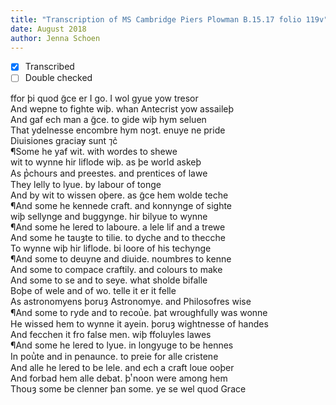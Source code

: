 ```yaml
---
title: "Transcription of MS Cambridge Piers Plowman B.15.17 folio 119v"
date: August 2018
author: Jenna Schoen
---
```

- [x] Transcribed
- [ ] Double checked

ffor þi quod g̃ce er I go. I wol gyue yow tresor  
And wepne to fighte wiþ. whan Antecrist yow assaileþ  
And gaf ech man a g̃ce. to gide wiþ hym seluen  
That ydelnesse encombre hym noȝt. enuye ne pride  
Diuisiones graciaɏ sunt ⁊c̉  
¶Some he yaf wit. with wordes to shewe  
wit to wynne hir liflode wiþ. as þe world askeþ  
As p̔chours and preestes. and prentices of lawe  
They lelly to lyue. by labour of tonge  
And by wit to wissen oþere. as g̃ce hem wolde teche  
¶And some he kennede craft. and konnynge of sighte  
wiþ sellynge and buggynge. hir bilyue to wynne  
¶And some he lered to laboure. a lele lif and a trewe  
And some he tauȝte to tilie. to dyche and to thecche  
To wynne wiþ hir liflode. bi loore of his techynge   
¶And some to deuyne and diuide. noumbres to kenne  
And some to compace craftily. and colours to make  
And some to se and to seye. what sholde bifalle  
Boþe of wele and of wo. telle it er it felle  
As astronomyens þoruȝ Astronomye. and Philosofres wise  
¶And some to ryde and to recou̔e. þat wroughfully was wonne  
He wissed hem to wynne it ayein. þoruȝ wightnesse of handes  
And fecchen it fro false men. wiþ ffoluyles lawes  
¶And some he lered to lyue. in longyuge to be hennes  
In pou̔te and in penaunce. to preie for alle cristene  
And alle he lered to be lele. and ech a craft loue ooþer  
And forbad hem alle debat. þͭ noon were among hem  
Thouȝ some be clenner þan some. ye se wel quod Grace  
